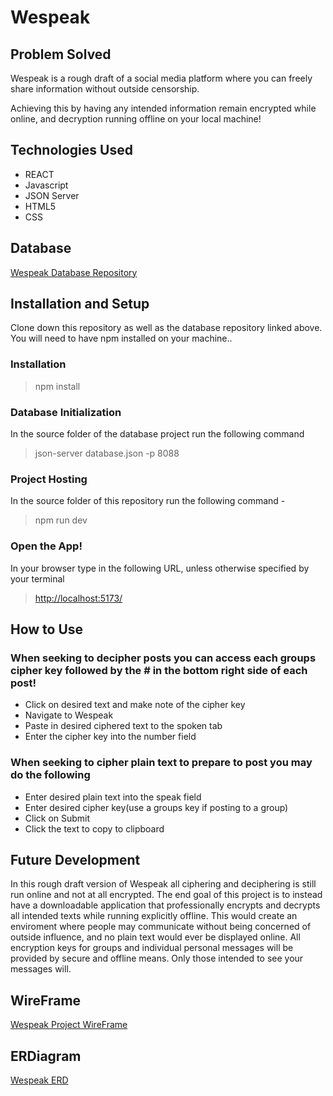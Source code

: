 # Wespeak

## Problem Solved

Wespeak is a rough draft of a social media platform where you can freely share information without outside censorship. 

Achieving this by having any intended information remain encrypted while online, and decryption running offline on your local machine!

## Technologies Used

- REACT
- Javascript
- JSON Server
- HTML5
- CSS

## Database

[Wespeak Database Repository](https://github.com/joshuahamrick/wespeak-api)

## Installation and Setup

Clone down this repository as well as the database repository linked above.
You will need to have npm installed on your machine..

### Installation
>npm install
### Database Initialization
In the source folder of the database project run the following command 
>json-server database.json -p 8088
### Project Hosting
In the source folder of this repository run the following command -
>npm run dev
### Open the App!
In your browser type in the following URL, unless otherwise specified by your terminal
>[http://localhost:5173/](http://localhost:5173/)
## How to Use
### When seeking to decipher posts you can access each groups cipher key followed by the # in the bottom right side of each post!

- Click on desired text and make note of the cipher key
- Navigate to Wespeak
- Paste in desired ciphered text to the spoken tab
- Enter the cipher key into the number field

### When seeking to cipher plain text to prepare to post you may do the following

- Enter desired plain text into the speak field
- Enter desired cipher key(use a groups key if posting to a group)
- Click on Submit
- Click the text to copy to clipboard

## Future Development
In this rough draft version of Wespeak all ciphering and deciphering is still run online and not at all encrypted.
The end goal of this project is to instead have a downloadable application that professionally encrypts and decrypts all intended texts while running explicitly offline. This would create an enviroment where people may communicate without being concerned of outside influence, and no plain text would ever be displayed online. All encryption keys for groups and individual personal messages will be provided by secure and offline means. Only those intended to see your messages will. 
## WireFrame
[Wespeak Project WireFrame](https://miro.com/app/board/uXjVNjUxfSU=/?share_link_id=618278056910)
## ERDiagram

[Wespeak ERD](https://dbdiagram.io/d/Wespeak-Capstone-65eb537ab1f3d4062c79bfea)
